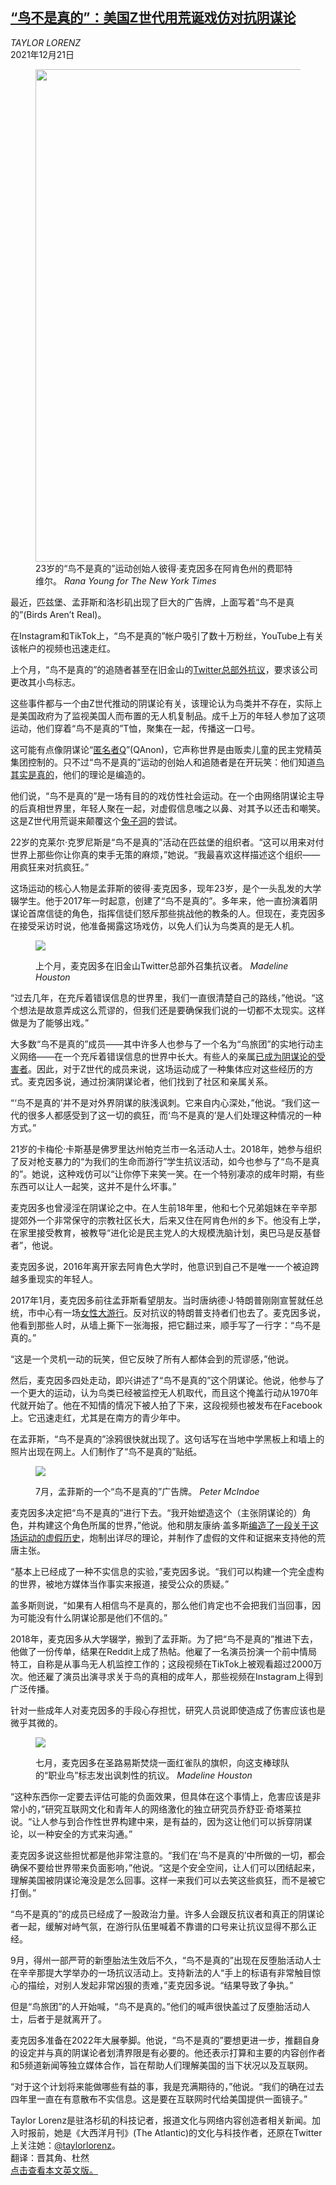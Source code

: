 <!--1640075822000-->
[“鸟不是真的”：美国Z世代用荒诞戏仿对抗阴谋论](https://cn.nytimes.com/technology/20211221/birds-arent-real-gen-z-misinformation/)
------

<address>TAYLOR LORENZ</address><time pudate="2021-12-21 04:16:40" datetime="2021-12-21 04:16:40">2021年12月21日</time><figure><img src="https://images.weserv.nl/?url=static01.nyt.com/images/2021/12/08/business/00birds/merlin_198938148_b7d80dd2-a388-425b-86a4-525d5591219f-master1050.jpg" width="1050" height="788"><figcaption>23岁的“鸟不是真的”运动创始人彼得·麦克因多在阿肯色州的费耶特维尔。 <cite>Rana Young for The New York Times</cite></figcaption></figure><section><p>最近，匹兹堡、孟菲斯和洛杉矶出现了巨大的广告牌，上面写着“鸟不是真的”(Birds Aren’t Real)。</p><p>在Instagram和TikTok上，“鸟不是真的”帐户吸引了数十万粉丝，YouTube上有关该帐户的视频也迅速走红。</p><p>上个月，“鸟不是真的”的追随者甚至在旧金山的<a rel="noopener noreferrer" target="_blank" href="https://www.instagram.com/p/CWMg0_Tv55T/">Twitter总部外抗议</a>，要求该公司更改其小鸟标志。</p><p>这些事件都与一个由Z世代推动的阴谋论有关，该理论认为鸟类并不存在，实际上是美国政府为了监视美国人而布置的无人机复制品。成千上万的年轻人参加了这项运动，他们穿着“鸟不是真的”T恤，聚集在一起，传播这一口号。</p><p>这可能有点像阴谋论“<a href="https://cn.nytimes.com/culture/20180808/wod-qanon/">匿名者Q</a>”(QAnon)，它声称世界是由贩卖儿童的民主党精英集团控制的。只不过“鸟不是真的”运动的创始人和追随者是在开玩笑：他们知道<a href="https://www.nytimes.com/topic/subject/birds">鸟其实是真的</a>，他们的理论是编造的。</p><p>他们说，“鸟不是真的”是一场有目的的戏仿性社会运动。在一个由网络阴谋论主导的后真相世界里，年轻人聚在一起，对虚假信息嗤之以鼻、对其予以还击和嘲笑。这是Z世代用荒诞来颠覆这个<a href="https://cn.nytimes.com/culture/20190814/wod-rabbit-hole/">兔子洞</a>的尝试。</p><p>22岁的克莱尔·克罗尼斯是“鸟不是真的”活动在匹兹堡的组织者。“这可以用来对付世界上那些你让你真的束手无策的麻烦，”她说。“我最喜欢这样描述这个组织——用疯狂来对抗疯狂。”</p><p>这场运动的核心人物是孟菲斯的彼得·麦克因多，现年23岁，是个一头乱发的大学辍学生。他于2017年一时起意，创建了“鸟不是真的”。多年来，他一直扮演着阴谋论首席信徒的角色，指挥信徒们怒斥那些挑战他的教条的人。但现在，麦克因多在接受采访时说，他准备揭露这场戏仿，以免人们认为鸟类真的是无人机。</p><p><figure><img src="https://images.weserv.nl/?url=static01.nyt.com/images/2021/12/03/business/00birds4/merlin_198728637_73d57c5e-eb11-43e1-9992-275df423cad2-jumbo.jpg"></p><figcaption>上个月，麦克因多在旧金山Twitter总部外召集抗议者。 <cite>Madeline Houston</cite></figcaption></figure><p>“过去几年，在充斥着错误信息的世界里，我们一直很清楚自己的路线，”他说。“这个想法是故意弄成这么荒谬的，但我们还是要确保我们说的一切都不太现实。这样做是为了能够出戏。”</p><p>大多数“鸟不是真的”成员——其中许多人也参与了一个名为“鸟旅团”的实地行动主义网络——在一个充斥着错误信息的世界中长大。有些人的亲属<a href="https://www.nytimes.com/2021/01/17/technology/qanon-meme-queen.html">已成为阴谋论的受害者</a>。因此，对于Z世代的成员来说，这场运动成了一种集体应对这些经历的方式。麦克因多说，通过扮演阴谋论者，他们找到了社区和亲属关系。</p><p>“‘鸟不是真的’并不是对外界阴谋的肤浅讽刺。它来自内心深处，”他说。“我们这一代的很多人都感受到了这一切的疯狂，而‘鸟不是真的’是人们处理这种情况的一种方式。”</p><p>21岁的卡梅伦·卡斯基是佛罗里达州帕克兰市一名活动人士。2018年，她参与组织了反对枪支暴力的“为我们的生命而游行”学生抗议活动，如今也参与了“鸟不是真的”。她说，这种戏仿可以“让你停下来笑一笑。在一个特别凄凉的成年时期，有些东西可以让人一起笑，这并不是什么坏事。”</p><p>麦克因多也曾浸淫在阴谋论之中。在人生前18年里，他和七个兄弟姐妹在辛辛那提郊外一个非常保守的宗教社区长大，后来又住在阿肯色州的乡下。他没有上学，在家里接受教育，被教导“进化论是民主党人的大规模洗脑计划，奥巴马是反基督者”，他说。</p><p>麦克因多说，2016年离开家去阿肯色大学时，他意识到自己不是唯一一个被迫跨越多重现实的年轻人。</p><p>2017年1月，麦克因多前往孟菲斯看望朋友。当时唐纳德·J·特朗普刚刚宣誓就任总统，市中心有一场<a href="https://www.nytimes.com/2017/01/21/us/womens-march.html">女性大游行</a>。反对抗议的特朗普支持者们也去了。麦克因多说，他看到那些人时，从墙上撕下一张海报，把它翻过来，顺手写了一行字：“鸟不是真的。”</p><p>“这是一个灵机一动的玩笑，但它反映了所有人都体会到的荒谬感，”他说。</p><p>然后，麦克因多四处走动，即兴讲述了“鸟不是真的”这个阴谋论。他说，他参与了一个更大的运动，认为鸟类已经被监控无人机取代，而且这个掩盖行动从1970年代就开始了。他在不知情的情况下被人拍了下来，这段视频也被发布在Facebook上。它迅速走红，尤其是在南方的青少年中。</p><p>在孟菲斯，“鸟不是真的”涂鸦很快就出现了。这句话写在当地中学黑板上和墙上的照片出现在网上。人们制作了“鸟不是真的”贴纸。</p><p><figure><img src="https://images.weserv.nl/?url=static01.nyt.com/images/2021/12/10/business/10birds2-inyt/merlin_198728667_3ed9327d-a539-460d-8038-36880f6bb39a-master1050.jpg"></p><figcaption>7月，孟菲斯的一个“鸟不是真的”广告牌。 <cite>Peter McIndoe</cite></figcaption></figure><p>麦克因多决定把“鸟不是真的”进行下去。“我开始塑造这个（主张阴谋论的）角色，并构建这个角色所属的世界，”他说。他和朋友康纳·盖多斯<a rel="noopener noreferrer" target="_blank" href="https://birdsarentreal.com/pages/the-history">编造了一段关于这场运动的虚假历史</a>，炮制出详尽的理论，并制作了虚假的文件和证据来支持他的荒唐主张。</p><p>“基本上已经成了一种不实信息的实验，”麦克因多说。“我们可以构建一个完全虚构的世界，被地方媒体当作事实来报道，接受公众的质疑。”</p><p>盖多斯则说，“如果有人相信鸟不是真的，那么他们肯定也不会把我们当回事，因为可能没有什么阴谋论那是他们不信的。”</p><p>2018年，麦克因多从大学辍学，搬到了孟菲斯。为了把“鸟不是真的”推进下去，他做了一份传单，结果在Reddit上成了热帖。他雇了一名演员扮演一个前中情局特工，自称是从事鸟无人机监控工作的；这段视频在TikTok上被观看超过2000万次。他还雇了演员出演寻求关于鸟的真相的成年人，那些视频在Instagram上得到广泛传播。</p><p>针对一些成年人对麦克因多的手段心存担忧，研究人员说即使造成了伤害应该也是微乎其微的。</p><p><figure><img src="https://images.weserv.nl/?url=static01.nyt.com/images/2021/12/10/business/10birds3-inyt/merlin_198728631_c7e0f121-b52d-40c3-8493-871c47236293-master1050.jpg"></p><figcaption>七月，麦克因多在圣路易斯焚烧一面红雀队的旗帜，向这支棒球队的“职业鸟”标志发出讽刺性的抗议。 <cite>Madeline Houston</cite></figcaption></figure><p>“这种东西你一定要去评估可能的负面效果，但具体在这个事情上，危害应该是非常小的，”研究互联网文化和青年人的网络激化的独立研究员乔舒亚·奇塔莱拉说。“让人参与到合作性世界构建中来，是有益的，因为这让他们可以拆穿阴谋论，以一种安全的方式来沟通。”</p><p>麦克因多说这些担忧都是他非常注意的。“我们在‘鸟不是真的’中所做的一切，都会确保不要给世界带来负面影响，”他说。“这是个安全空间，让人们可以团结起来，理解美国被阴谋论淹没是怎么回事。这样一来我们可以去笑这些疯狂，而不是被它打倒。”</p><p>“鸟不是真的”的成员已经成了一股政治力量。许多人会跟反抗议者和真正的阴谋论者一起，缓解对峙气氛，在游行队伍里喊着不靠谱的口号来让抗议显得不那么正经。</p><p>9月，得州一部严苛的新堕胎法生效后不久，“鸟不是真的”出现在反堕胎活动人士在辛辛那提大学举办的一场抗议活动上。支持新法的人“手上的标语有非常触目惊心的描绘，对别人发起非常凶狠的责难，”麦克因多说。“结果导致了争执。”</p><p>但是“鸟旅团”的人开始喊，“鸟不是真的。”他们的喊声很快盖过了反堕胎活动人士，后者于是就离开了。</p><p>麦克因多准备在2022年大展拳脚。他说，“鸟不是真的”要想更进一步，推翻自身的设定并与真的阴谋论者划清界限是有必要的。他还表示打算和主要的内容创作者和5频道新闻等独立媒体合作，旨在帮助人们理解美国的当下状况以及互联网。</p><p>“对于这个计划将来能做哪些有益的事，我是充满期待的，”他说。“我们的确在过去四年里一直在有意散布不实信息。这是要在互联网时代给美国提供一面镜子。”</p></section><footer><p>Taylor Lorenz是驻洛杉矶的科技记者，报道文化与网络内容创造者相关新闻。加入时报前，她是《大西洋月刊》(The Atlantic)的文化与科技作者，还原在Twitter上关注她：<a rel="nofollow" target="_blank" href="https://twitter.com/taylorlorenz">@taylorlorenz</a>。<br>翻译：晋其角、杜然<br><a rel="nofollow" target="_blank" href="https://www.nytimes.com/2021/12/09/technology/birds-arent-real-gen-z-misinformation.html">点击查看本文英文版。</a></p></footer>
